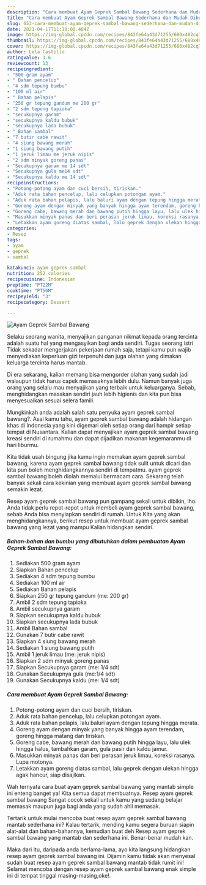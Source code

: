 ```yaml
---
description: "Cara membuat Ayam Geprek Sambal Bawang Sederhana dan Mudah Dibuat"
title: "Cara membuat Ayam Geprek Sambal Bawang Sederhana dan Mudah Dibuat"
slug: 653-cara-membuat-ayam-geprek-sambal-bawang-sederhana-dan-mudah-dibuat
date: 2021-04-17T11:18:00.484Z
image: https://img-global.cpcdn.com/recipes/843fe64a43d71255/680x482cq70/ayam-geprek-sambal-bawang-foto-resep-utama.jpg
thumbnail: https://img-global.cpcdn.com/recipes/843fe64a43d71255/680x482cq70/ayam-geprek-sambal-bawang-foto-resep-utama.jpg
cover: https://img-global.cpcdn.com/recipes/843fe64a43d71255/680x482cq70/ayam-geprek-sambal-bawang-foto-resep-utama.jpg
author: Lela Castillo
ratingvalue: 3.6
reviewcount: 13
recipeingredient:
- "500 gram ayam"
- " Bahan pencelup"
- "4 sdm tepung bumbu"
- "100 ml air"
- " Bahan pelapis"
- "250 gr tepung gandum me 200 gr"
- "2 sdm tepung tapioka"
- "secukupnya garam"
- "secukupnya kaldu bubuk"
- "secukupnya lada bubuk"
- " Bahan sambal"
- "7 butir cabe rawit"
- "4 siung bawang merah"
- "1 siung bawang putih"
- "1 jeruk limau me jeruk nipis"
- "2 sdm minyak goreng panas"
- "Secukupnya garam me 14 sdt"
- "Secukupnya gula me14 sdt"
- "Secukupnya kaldu me 14 sdt"
recipeinstructions:
- "Potong-potong ayam dan cuci bersih, tiriskan."
- "Aduk rata bahan pencelup, lalu celupkan potongan ayam."
- "Aduk rata bahan pelapis, lalu baluri ayam dengan tepung hingga merata."
- "Goreng ayam dengan minyak yang banyak hingga ayam terendam, goreng hingga matang dan tiriskan."
- "Goreng cabe, bawang merah dan bawang putih hingga layu, lalu ulek hingga halus, tambahkan garam, gula pasir dan kaldu jamur."
- "Masukkan minyak panas dan beri perasan jeruk limau, koreksi rasanya. Lupa motonya."
- "Letakkan ayam goreng diatas sambal, lalu geprek dengan ulekan hingga agak hancur, siap disajikan."
categories:
- Resep
tags:
- ayam
- geprek
- sambal

katakunci: ayam geprek sambal 
nutrition: 252 calories
recipecuisine: Indonesian
preptime: "PT22M"
cooktime: "PT56M"
recipeyield: "3"
recipecategory: Dessert

---
```



![Ayam Geprek Sambal Bawang](https://img-global.cpcdn.com/recipes/843fe64a43d71255/680x482cq70/ayam-geprek-sambal-bawang-foto-resep-utama.jpg)

Selaku seorang wanita, menyajikan panganan nikmat kepada orang tercinta adalah suatu hal yang mengasyikan bagi anda sendiri. Tugas seorang istri Tidak sekadar mengerjakan pekerjaan rumah saja, tetapi kamu pun wajib menyediakan keperluan gizi terpenuhi dan juga olahan yang dimakan keluarga tercinta harus mantab.

Di era  sekarang, kalian memang bisa mengorder olahan yang sudah jadi walaupun tidak harus capek memasaknya lebih dulu. Namun banyak juga orang yang selalu mau menyajikan yang terbaik untuk keluarganya. Sebab, menghidangkan masakan sendiri jauh lebih higienis dan kita pun bisa menyesuaikan sesuai selera famili. 



Mungkinkah anda adalah salah satu penyuka ayam geprek sambal bawang?. Asal kamu tahu, ayam geprek sambal bawang adalah hidangan khas di Indonesia yang kini digemari oleh setiap orang dari hampir setiap tempat di Nusantara. Kalian dapat menyajikan ayam geprek sambal bawang kreasi sendiri di rumahmu dan dapat dijadikan makanan kegemaranmu di hari liburmu.

Kita tidak usah bingung jika kamu ingin memakan ayam geprek sambal bawang, karena ayam geprek sambal bawang tidak sulit untuk dicari dan kita pun boleh menghidangkannya sendiri di tempatmu. ayam geprek sambal bawang boleh diolah memalui bermacam cara. Sekarang telah banyak sekali cara kekinian yang membuat ayam geprek sambal bawang semakin lezat.

Resep ayam geprek sambal bawang pun gampang sekali untuk dibikin, lho. Anda tidak perlu repot-repot untuk membeli ayam geprek sambal bawang, sebab Anda bisa menyiapkan sendiri di rumah. Untuk Kita yang akan menghidangkannya, berikut resep untuk membuat ayam geprek sambal bawang yang lezat yang mampu Kalian hidangkan sendiri.

<!--inarticleads1-->

##### Bahan-bahan dan bumbu yang dibutuhkan dalam pembuatan Ayam Geprek Sambal Bawang:

1. Sediakan 500 gram ayam
1. Siapkan  Bahan pencelup
1. Sediakan 4 sdm tepung bumbu
1. Sediakan 100 ml air
1. Sediakan  Bahan pelapis
1. Siapkan 250 gr tepung gandum (me: 200 gr)
1. Ambil 2 sdm tepung tapioka
1. Ambil secukupnya garam
1. Siapkan secukupnya kaldu bubuk
1. Siapkan secukupnya lada bubuk
1. Ambil  Bahan sambal
1. Gunakan 7 butir cabe rawit
1. Siapkan 4 siung bawang merah
1. Sediakan 1 siung bawang putih
1. Ambil 1 jeruk limau (me: jeruk nipis)
1. Siapkan 2 sdm minyak goreng panas
1. Siapkan Secukupnya garam (me: 1/4 sdt)
1. Gunakan Secukupnya gula (me:1/4 sdt)
1. Gunakan Secukupnya kaldu (me: 1/4 sdt)




<!--inarticleads2-->

##### Cara membuat Ayam Geprek Sambal Bawang:

1. Potong-potong ayam dan cuci bersih, tiriskan.
1. Aduk rata bahan pencelup, lalu celupkan potongan ayam.
1. Aduk rata bahan pelapis, lalu baluri ayam dengan tepung hingga merata.
1. Goreng ayam dengan minyak yang banyak hingga ayam terendam, goreng hingga matang dan tiriskan.
1. Goreng cabe, bawang merah dan bawang putih hingga layu, lalu ulek hingga halus, tambahkan garam, gula pasir dan kaldu jamur.
1. Masukkan minyak panas dan beri perasan jeruk limau, koreksi rasanya. Lupa motonya.
1. Letakkan ayam goreng diatas sambal, lalu geprek dengan ulekan hingga agak hancur, siap disajikan.




Wah ternyata cara buat ayam geprek sambal bawang yang mantab simple ini enteng banget ya! Kita semua dapat membuatnya. Resep ayam geprek sambal bawang Sangat cocok sekali untuk kamu yang sedang belajar memasak maupun juga bagi anda yang sudah ahli memasak.

Tertarik untuk mulai mencoba buat resep ayam geprek sambal bawang mantab sederhana ini? Kalau tertarik, mending kamu segera buruan siapin alat-alat dan bahan-bahannya, kemudian buat deh Resep ayam geprek sambal bawang yang mantab dan sederhana ini. Benar-benar mudah kan. 

Maka dari itu, daripada anda berlama-lama, ayo kita langsung hidangkan resep ayam geprek sambal bawang ini. Dijamin kamu tiidak akan menyesal sudah buat resep ayam geprek sambal bawang mantab tidak rumit ini! Selamat mencoba dengan resep ayam geprek sambal bawang enak simple ini di tempat tinggal masing-masing,oke!.

